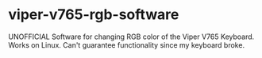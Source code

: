 # viper-v765-rgb-software
UNOFFICIAL Software for changing RGB color of the Viper V765 Keyboard. Works on Linux. Can't guarantee functionality since my keyboard broke.

